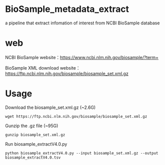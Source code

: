# BioSample_metadata_extract
a pipeline that extract infomation of interest from NCBI BioSample database
# web
NCBI BioSample website：https://www.ncbi.nlm.nih.gov/biosample/?term=

BioSample XML download website：https://ftp.ncbi.nlm.nih.gov/biosample/biosample_set.xml.gz

# Usage
Download the biosample_set.xml.gz (~2.6G)
```
wget https://ftp.ncbi.nlm.nih.gov/biosample/biosample_set.xml.gz
```
Gunzip the .gz file (~95G)
```
gunzip biosample_set.xml.gz
```
Run biosample_extractV4.0.py
```
python biosample_extractV4.0.py --input biosample_set.xml.gz --output biosample_extractV4.0.tsv
```
